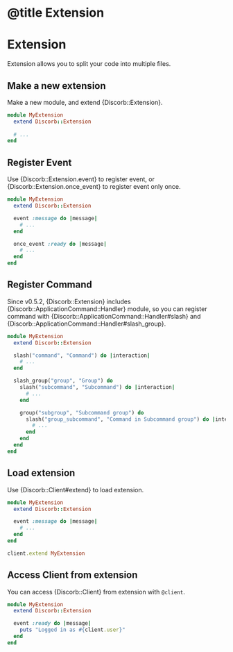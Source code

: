 # @title Extension

# Extension

Extension allows you to split your code into multiple files.

## Make a new extension

Make a new module, and extend {Discorb::Extension}.

```ruby
module MyExtension
  extend Discorb::Extension
  
  # ...
end
```

## Register Event

Use {Discorb::Extension.event} to register event, or {Discorb::Extension.once_event} to register event only once.

```ruby
module MyExtension
  extend Discorb::Extension

  event :message do |message|
    # ...
  end

  once_event :ready do |message|
    # ...
  end
end
```

## Register Command

Since v0.5.2, {Discorb::Extension} includes {Discorb::ApplicationCommand::Handler} module, so you can register command with {Discorb::ApplicationCommand::Handler#slash} and {Discorb::ApplicationCommand::Handler#slash_group}.

```ruby
module MyExtension
  extend Discorb::Extension

  slash("command", "Command") do |interaction|
    # ...
  end

  slash_group("group", "Group") do
    slash("subcommand", "Subcommand") do |interaction|
      # ...
    end

    group("subgroup", "Subcommand group") do
      slash("group_subcommand", "Command in Subcommand group") do |interaction|
        # ...
      end
    end
  end
end
```


## Load extension

Use {Discorb::Client#extend} to load extension.

```ruby
module MyExtension
  extend Discorb::Extension

  event :message do |message|
    # ...
  end
end

client.extend MyExtension
```

## Access Client from extension

You can access {Discorb::Client} from extension with `@client`.

```ruby
module MyExtension
  extend Discorb::Extension

  event :ready do |message|
    puts "Logged in as #{client.user}"
  end
end
```
